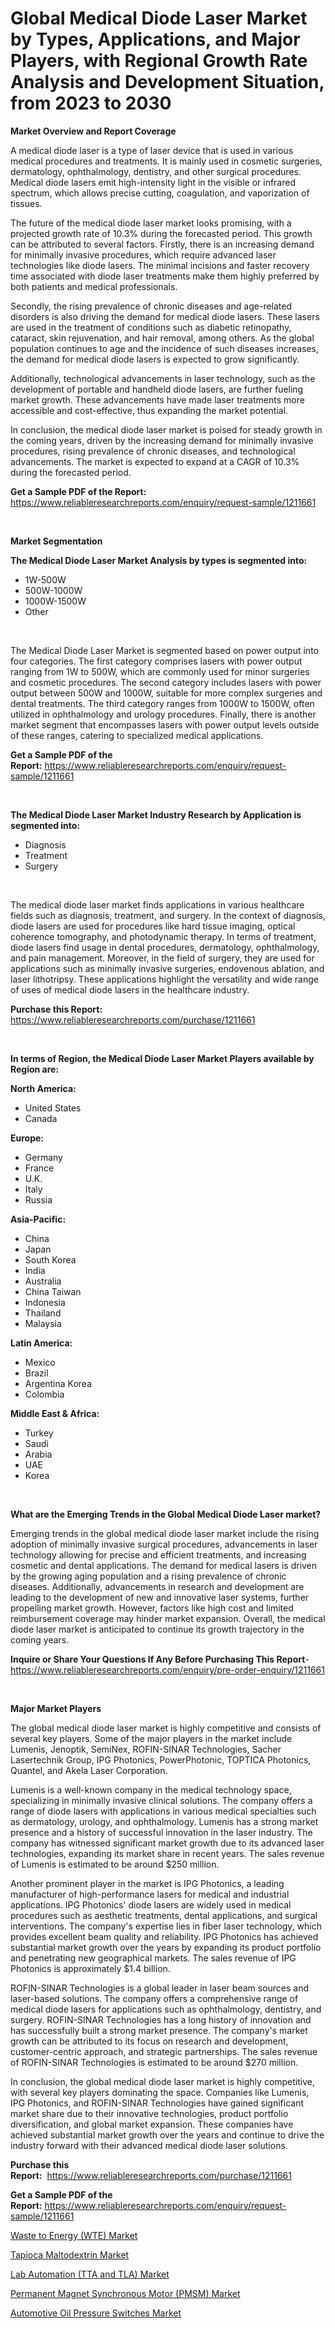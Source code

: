 <p><h1>Global Medical Diode Laser Market by Types, Applications, and Major Players, with Regional Growth Rate Analysis and Development Situation, from 2023 to 2030</h1></p><p><strong>Market Overview and Report Coverage</strong></p>
<p><p>A medical diode laser is a type of laser device that is used in various medical procedures and treatments. It is mainly used in cosmetic surgeries, dermatology, ophthalmology, dentistry, and other surgical procedures. Medical diode lasers emit high-intensity light in the visible or infrared spectrum, which allows precise cutting, coagulation, and vaporization of tissues.</p><p>The future of the medical diode laser market looks promising, with a projected growth rate of 10.3% during the forecasted period. This growth can be attributed to several factors. Firstly, there is an increasing demand for minimally invasive procedures, which require advanced laser technologies like diode lasers. The minimal incisions and faster recovery time associated with diode laser treatments make them highly preferred by both patients and medical professionals.</p><p>Secondly, the rising prevalence of chronic diseases and age-related disorders is also driving the demand for medical diode lasers. These lasers are used in the treatment of conditions such as diabetic retinopathy, cataract, skin rejuvenation, and hair removal, among others. As the global population continues to age and the incidence of such diseases increases, the demand for medical diode lasers is expected to grow significantly.</p><p>Additionally, technological advancements in laser technology, such as the development of portable and handheld diode lasers, are further fueling market growth. These advancements have made laser treatments more accessible and cost-effective, thus expanding the market potential.</p><p>In conclusion, the medical diode laser market is poised for steady growth in the coming years, driven by the increasing demand for minimally invasive procedures, rising prevalence of chronic diseases, and technological advancements. The market is expected to expand at a CAGR of 10.3% during the forecasted period.</p></p>
<p><strong>Get a Sample PDF of the Report:</strong> <a href="https://www.reliableresearchreports.com/enquiry/request-sample/1211661">https://www.reliableresearchreports.com/enquiry/request-sample/1211661</a></p>
<p>&nbsp;</p>
<p><strong>Market Segmentation</strong></p>
<p><strong>The Medical Diode Laser Market Analysis by types is segmented into:</strong></p>
<p><ul><li>1W-500W</li><li>500W-1000W</li><li>1000W-1500W</li><li>Other</li></ul></p>
<p>&nbsp;</p>
<p><p>The Medical Diode Laser Market is segmented based on power output into four categories. The first category comprises lasers with power output ranging from 1W to 500W, which are commonly used for minor surgeries and cosmetic procedures. The second category includes lasers with power output between 500W and 1000W, suitable for more complex surgeries and dental treatments. The third category ranges from 1000W to 1500W, often utilized in ophthalmology and urology procedures. Finally, there is another market segment that encompasses lasers with power output levels outside of these ranges, catering to specialized medical applications.</p></p>
<p><strong>Get a Sample PDF of the Report:</strong>&nbsp;<a href="https://www.reliableresearchreports.com/enquiry/request-sample/1211661">https://www.reliableresearchreports.com/enquiry/request-sample/1211661</a></p>
<p>&nbsp;</p>
<p><strong>The Medical Diode Laser Market Industry Research by Application is segmented into:</strong></p>
<p><ul><li>Diagnosis</li><li>Treatment</li><li>Surgery</li></ul></p>
<p>&nbsp;</p>
<p><p>The medical diode laser market finds applications in various healthcare fields such as diagnosis, treatment, and surgery. In the context of diagnosis, diode lasers are used for procedures like hard tissue imaging, optical coherence tomography, and photodynamic therapy. In terms of treatment, diode lasers find usage in dental procedures, dermatology, ophthalmology, and pain management. Moreover, in the field of surgery, they are used for applications such as minimally invasive surgeries, endovenous ablation, and laser lithotripsy. These applications highlight the versatility and wide range of uses of medical diode lasers in the healthcare industry.</p></p>
<p><strong>Purchase this Report:</strong>&nbsp; <a href="https://www.reliableresearchreports.com/purchase/1211661">https://www.reliableresearchreports.com/purchase/1211661</a></p>
<p>&nbsp;</p>
<p><strong>In terms of Region, the Medical Diode Laser Market Players available by Region are:</strong></p>
<p>
    <p> <strong> North America: </strong>
        <ul>
            <li>United States</li>
            <li>Canada</li>
        </ul>
        </p> 
    <p> <strong> Europe: </strong>
        <ul>
            <li>Germany</li>
            <li>France</li>
            <li>U.K.</li>
            <li>Italy</li>
            <li>Russia</li>
        </ul>
        </p> 
    <p> <strong> Asia-Pacific: </strong>
        <ul>
            <li>China</li>
            <li>Japan</li>
            <li>South Korea</li>
            <li>India</li>
            <li>Australia</li>
            <li>China Taiwan</li>
            <li>Indonesia</li>
            <li>Thailand</li>
            <li>Malaysia</li>
        </ul>
        </p> 
    <p> <strong> Latin America: </strong>
        <ul>
            <li>Mexico</li>
            <li>Brazil</li>
            <li>Argentina Korea</li>
            <li>Colombia</li>
        </ul>
        </p> 
    <p> <strong> Middle East & Africa: </strong>
        <ul>
            <li>Turkey</li>
            <li>Saudi</li>
            <li>Arabia</li>
            <li>UAE</li>
            <li>Korea</li>
        </ul>
    </p>
    </p>
<p>&nbsp;</p>
<p><strong>What are the Emerging Trends in the Global Medical Diode Laser market?</strong></p>
<p><p>Emerging trends in the global medical diode laser market include the rising adoption of minimally invasive surgical procedures, advancements in laser technology allowing for precise and efficient treatments, and increasing cosmetic and dental applications. The demand for medical lasers is driven by the growing aging population and a rising prevalence of chronic diseases. Additionally, advancements in research and development are leading to the development of new and innovative laser systems, further propelling market growth. However, factors like high cost and limited reimbursement coverage may hinder market expansion. Overall, the medical diode laser market is anticipated to continue its growth trajectory in the coming years.</p></p>
<p><strong>Inquire or Share Your Questions If Any Before Purchasing This Report</strong>- <a href="https://www.reliableresearchreports.com/enquiry/pre-order-enquiry/1211661">https://www.reliableresearchreports.com/enquiry/pre-order-enquiry/1211661</a></p>
<p>&nbsp;</p>
<p><strong>Major Market Players</strong></p>
<p><p>The global medical diode laser market is highly competitive and consists of several key players. Some of the major players in the market include Lumenis, Jenoptik, SemiNex, ROFIN-SINAR Technologies, Sacher Lasertechnik Group, IPG Photonics, PowerPhotonic, TOPTICA Photonics, Quantel, and Akela Laser Corporation.</p><p>Lumenis is a well-known company in the medical technology space, specializing in minimally invasive clinical solutions. The company offers a range of diode lasers with applications in various medical specialties such as dermatology, urology, and ophthalmology. Lumenis has a strong market presence and a history of successful innovation in the laser industry. The company has witnessed significant market growth due to its advanced laser technologies, expanding its market share in recent years. The sales revenue of Lumenis is estimated to be around $250 million.</p><p>Another prominent player in the market is IPG Photonics, a leading manufacturer of high-performance lasers for medical and industrial applications. IPG Photonics' diode lasers are widely used in medical procedures such as aesthetic treatments, dental applications, and surgical interventions. The company's expertise lies in fiber laser technology, which provides excellent beam quality and reliability. IPG Photonics has achieved substantial market growth over the years by expanding its product portfolio and penetrating new geographical markets. The sales revenue of IPG Photonics is approximately $1.4 billion.</p><p>ROFIN-SINAR Technologies is a global leader in laser beam sources and laser-based solutions. The company offers a comprehensive range of medical diode lasers for applications such as ophthalmology, dentistry, and surgery. ROFIN-SINAR Technologies has a long history of innovation and has successfully built a strong market presence. The company's market growth can be attributed to its focus on research and development, customer-centric approach, and strategic partnerships. The sales revenue of ROFIN-SINAR Technologies is estimated to be around $270 million.</p><p>In conclusion, the global medical diode laser market is highly competitive, with several key players dominating the space. Companies like Lumenis, IPG Photonics, and ROFIN-SINAR Technologies have gained significant market share due to their innovative technologies, product portfolio diversification, and global market expansion. These companies have achieved substantial market growth over the years and continue to drive the industry forward with their advanced medical diode laser solutions.</p></p>
<p><strong>Purchase this Report:</strong>&nbsp;&nbsp;<a href="https://www.reliableresearchreports.com/purchase/1211661">https://www.reliableresearchreports.com/purchase/1211661</a></p>
<p></p>
<p><strong>Get a Sample PDF of the Report:</strong>&nbsp;<a href="https://www.reliableresearchreports.com/enquiry/request-sample/1211661">https://www.reliableresearchreports.com/enquiry/request-sample/1211661</a></p>
<p><p><a href="https://www.linkedin.com/pulse/waste-energy-wte-market-share-amp-new-trends/">Waste to Energy (WTE) Market</a></p><p><a href="https://medium.com/@kimberlymontgomery2004/tapioca-maltodextrin-market-size-growth-forecast-2023-2030-a8c2df38ca6d">Tapioca Maltodextrin Market</a></p><p><a href="https://www.linkedin.com/pulse/lab-automation-tta-tla-market-research-report-unlocks-fk4qc/">Lab Automation (TTA and TLA) Market</a></p><p><a href="https://www.linkedin.com/pulse/decoding-permanent-magnet-synchronous-motor/">Permanent Magnet Synchronous Motor (PMSM) Market</a></p><p><a href="https://medium.com/@ashleyhills1920/automotive-oil-pressure-switches-market-size-growth-forecast-2023-2030-b051fbdd5f96">Automotive Oil Pressure Switches Market</a></p></p>